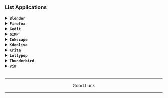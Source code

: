 ### List Applications

<details><summary><code><b>Blender</b></code></summary></br>

```
pacman -S blender
```
</details>

<details><summary><code><b>Firefox</b></code></summary></br>

```
pacman -S firefox
```
</details>

<details><summary><code><b>Gedit</b></code></summary></br>

```
pacman -S gedit
```
</details>

<details><summary><code><b>GIMP</b></code></summary></br>

```
pacman -S gimp
```
</details>

<details><summary><code><b>Inkscape</b></code></summary></br>

```
pacman -S inkscape
```
</details>

<details><summary><code><b>Kdenlive</b></code></summary></br>

```
pacman -S kdenlive
```
</details>

<details><summary><code><b>Krita</b></code></summary></br>

```
pacman -S krita
```
</details>

<details><summary><code><b>Lollypop</b></code></summary></br>

```
pacman -S lollypop
```
</details>

<details><summary><code><b>Thunderbird</b></code></summary></br>

```
pacman -S thunderbird
```
</details>

<details><summary><code><b>Vim</b></code></summary></br>

```
pacman -S vim
```
</details>
</br>

---
<p align="center">Good Luck</p>

---

